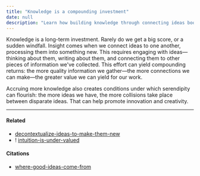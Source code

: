 ```yaml
---
title: "Knowledge is a compounding investment"
date: null
description: "Learn how building knowledge through connecting ideas boosts creativity and innovation, turning effort into valuable insights with lasting benefits."
---
```


Knowledge is a long-term investment. Rarely do we get a big score, or a sudden windfall. Insight comes when we connect ideas to one another, processing them into something new. This requires engaging with ideas—thinking about them, writing about them, and connecting them to other pieces of information we've collected. This effort can yield compounding returns: the more quality information we gather—the more connections we can make—the greater value we can yield for our work.

Accruing more knowledge also creates conditions under which serendipity can flourish: the more ideas we have, the more collisions take place between disparate ideas. That can help promote innovation and creativity.

---

#### Related

- [decontextualize-ideas-to-make-them-new]()
- ! [intuition-is-under-valued]()

#### Citations

- [where-good-ideas-come-from]()
